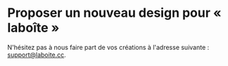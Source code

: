 # Proposer un nouveau design pour « laboîte »
N'hésitez pas à nous faire part de vos créations à l'adresse suivante : [support@laboite.cc](mailto:support@laboite.cc).
